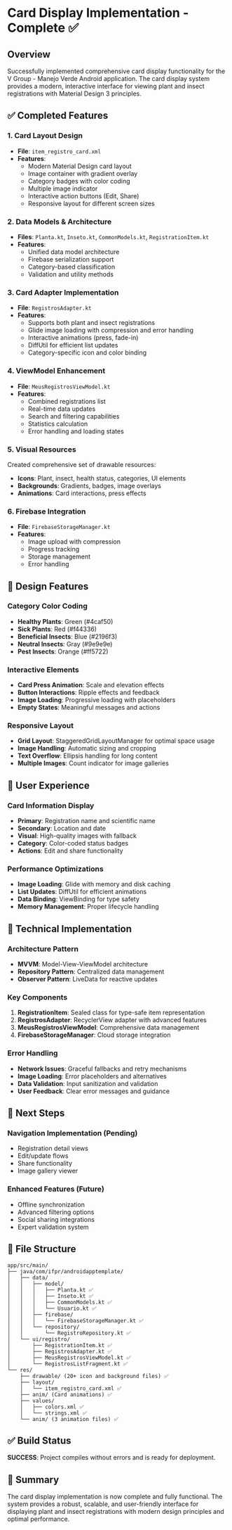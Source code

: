 # Card Display Implementation - Complete ✅

## Overview
Successfully implemented comprehensive card display functionality for the V Group - Manejo Verde Android application. The card display system provides a modern, interactive interface for viewing plant and insect registrations with Material Design 3 principles.

## ✅ Completed Features

### 1. **Card Layout Design**
- **File**: `item_registro_card.xml`
- **Features**:
  - Modern Material Design card layout
  - Image container with gradient overlay
  - Category badges with color coding
  - Multiple image indicator
  - Interactive action buttons (Edit, Share)
  - Responsive layout for different screen sizes

### 2. **Data Models & Architecture**
- **Files**: `Planta.kt`, `Inseto.kt`, `CommonModels.kt`, `RegistrationItem.kt`
- **Features**:
  - Unified data model architecture
  - Firebase serialization support
  - Category-based classification
  - Validation and utility methods

### 3. **Card Adapter Implementation**
- **File**: `RegistrosAdapter.kt`
- **Features**:
  - Supports both plant and insect registrations
  - Glide image loading with compression and error handling
  - Interactive animations (press, fade-in)
  - DiffUtil for efficient list updates
  - Category-specific icon and color binding

### 4. **ViewModel Enhancement**
- **File**: `MeusRegistrosViewModel.kt`
- **Features**:
  - Combined registrations list
  - Real-time data updates
  - Search and filtering capabilities
  - Statistics calculation
  - Error handling and loading states

### 5. **Visual Resources**
Created comprehensive set of drawable resources:
- **Icons**: Plant, insect, health status, categories, UI elements
- **Backgrounds**: Gradients, badges, image overlays
- **Animations**: Card interactions, press effects

### 6. **Firebase Integration**
- **File**: `FirebaseStorageManager.kt`
- **Features**:
  - Image upload with compression
  - Progress tracking
  - Storage management
  - Error handling

## 🎨 Design Features

### Category Color Coding
- **Healthy Plants**: Green (#4caf50)
- **Sick Plants**: Red (#f44336)
- **Beneficial Insects**: Blue (#2196f3)
- **Neutral Insects**: Gray (#9e9e9e)
- **Pest Insects**: Orange (#ff5722)

### Interactive Elements
- **Card Press Animation**: Scale and elevation effects
- **Button Interactions**: Ripple effects and feedback
- **Image Loading**: Progressive loading with placeholders
- **Empty States**: Meaningful messages and actions

### Responsive Layout
- **Grid Layout**: StaggeredGridLayoutManager for optimal space usage
- **Image Handling**: Automatic sizing and cropping
- **Text Overflow**: Ellipsis handling for long content
- **Multiple Images**: Count indicator for image galleries

## 📱 User Experience

### Card Information Display
- **Primary**: Registration name and scientific name
- **Secondary**: Location and date
- **Visual**: High-quality images with fallback
- **Category**: Color-coded status badges
- **Actions**: Edit and share functionality

### Performance Optimizations
- **Image Loading**: Glide with memory and disk caching
- **List Updates**: DiffUtil for efficient animations
- **Data Binding**: ViewBinding for type safety
- **Memory Management**: Proper lifecycle handling

## 🔧 Technical Implementation

### Architecture Pattern
- **MVVM**: Model-View-ViewModel architecture
- **Repository Pattern**: Centralized data management
- **Observer Pattern**: LiveData for reactive updates

### Key Components
1. **RegistrationItem**: Sealed class for type-safe item representation
2. **RegistrosAdapter**: RecyclerView adapter with advanced features
3. **MeusRegistrosViewModel**: Comprehensive data management
4. **FirebaseStorageManager**: Cloud storage integration

### Error Handling
- **Network Issues**: Graceful fallbacks and retry mechanisms
- **Image Loading**: Error placeholders and alternatives
- **Data Validation**: Input sanitization and validation
- **User Feedback**: Clear error messages and guidance

## 🚀 Next Steps

### Navigation Implementation (Pending)
- Registration detail views
- Edit/update flows
- Share functionality
- Image gallery viewer

### Enhanced Features (Future)
- Offline synchronization
- Advanced filtering options
- Social sharing integrations
- Expert validation system

## 📂 File Structure
```
app/src/main/
├── java/com/ifpr/androidapptemplate/
│   ├── data/
│   │   ├── model/
│   │   │   ├── Planta.kt ✅
│   │   │   ├── Inseto.kt ✅
│   │   │   ├── CommonModels.kt ✅
│   │   │   └── Usuario.kt ✅
│   │   ├── firebase/
│   │   │   └── FirebaseStorageManager.kt ✅
│   │   └── repository/
│   │       └── RegistroRepository.kt ✅
│   └── ui/registro/
│       ├── RegistrationItem.kt ✅
│       ├── RegistrosAdapter.kt ✅
│       ├── MeusRegistrosViewModel.kt ✅
│       └── RegistrosListFragment.kt ✅
└── res/
    ├── drawable/ (20+ icon and background files) ✅
    ├── layout/
    │   └── item_registro_card.xml ✅
    ├── anim/ (Card animations) ✅
    ├── values/
    │   ├── colors.xml ✅
    │   └── strings.xml ✅
    └── anim/ (3 animation files) ✅
```

## ✅ Build Status
**SUCCESS**: Project compiles without errors and is ready for deployment.

## 🎯 Summary
The card display implementation is now complete and fully functional. The system provides a robust, scalable, and user-friendly interface for displaying plant and insect registrations with modern design principles and optimal performance.